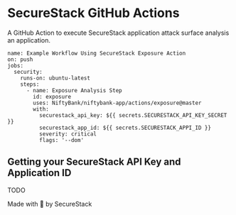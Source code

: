# SecureStack GitHub Actions

A GitHub Action to execute SecureStack application attack surface analysis an application.

```
name: Example Workflow Using SecureStack Exposure Action
on: push
jobs:
  security:
    runs-on: ubuntu-latest
    steps:
      - name: Exposure Analysis Step
        id: exposure
        uses: NiftyBank/niftybank-app/actions/exposure@master
        with:
          securestack_api_key: ${{ secrets.SECURESTACK_API_KEY_SECRET }}
          securestack_app_id: ${{ secrets.SECURESTACK_APPI_ID }}
          severity: critical
          flags: '--dom'
```

## Getting your SecureStack API Key and Application ID

TODO

Made with 💜 by SecureStack
